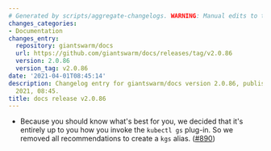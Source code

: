 ```yaml
---
# Generated by scripts/aggregate-changelogs. WARNING: Manual edits to this files will be overwritten.
changes_categories:
- Documentation
changes_entry:
  repository: giantswarm/docs
  url: https://github.com/giantswarm/docs/releases/tag/v2.0.86
  version: 2.0.86
  version_tag: v2.0.86
date: '2021-04-01T08:45:14'
description: Changelog entry for giantswarm/docs version 2.0.86, published on 01 April
  2021, 08:45.
title: docs release v2.0.86
---
```


- Because you should know what's best for you, we decided that it's entirely up to you how you invoke the `kubectl gs` plug-in. So we removed all recommendations to create a `kgs` alias. ([#890](https://github.com/giantswarm/docs/pull/890))
